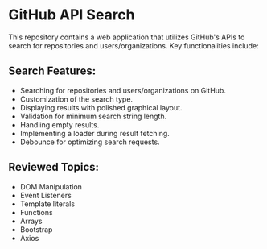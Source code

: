 # GitHub API Search

This repository contains a web application that utilizes GitHub's APIs to search for repositories and users/organizations. Key functionalities include:

## Search Features:

- Searching for repositories and users/organizations on GitHub.
- Customization of the search type.
- Displaying results with polished graphical layout.
- Validation for minimum search string length.
- Handling empty results.
- Implementing a loader during result fetching.
- Debounce for optimizing search requests.

## Reviewed Topics:

- DOM Manipulation
- Event Listeners
- Template literals
- Functions
- Arrays
- Bootstrap
- Axios
